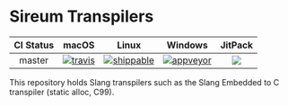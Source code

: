 # Sireum Transpilers

| CI Status | macOS | Linux | Windows | JitPack |
| :----: | :---: | :---: | :---: | :---: |
| master | [![travis](https://travis-ci.org/sireum/transpilers.svg?branch=master)](https://travis-ci.org/sireum/transpilers) | [![shippable](https://api.shippable.com/projects/5aa16fdd1495e11600c5fb41/badge?branch=master)](https://app.shippable.com/github/sireum/transpilers/dashboard) | [![appveyor](https://ci.appveyor.com/api/projects/status/n84thl4gpcdcus1a?svg=true)](https://ci.appveyor.com/project/robby-phd/transpilers) |  [![](https://jitpack.io/v/org.sireum/transpilers.svg)](https://jitpack.io/#org.sireum/transpilers) |



This repository holds Slang transpilers such as the Slang Embedded to C transpiler (static alloc, C99).
